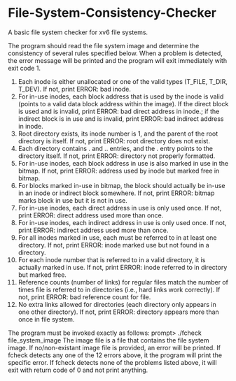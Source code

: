 # File-System-Consistency-Checker
A basic file system checker for xv6 file systems.

The program should read the file system image and determine the consistency of several rules specified below. When a problem is detected, the error message will be printed and the program will exit immediately with exit code 1.

1. Each inode is either unallocated or one of the valid types (T_FILE, T_DIR, T_DEV). If not, print ERROR: bad inode.
2. For in-use inodes, each block address that is used by the inode is valid (points to a valid data block address within the image). If the direct block is used and is invalid, print ERROR: bad direct address in inode.; if the indirect block is in use and is invalid, print ERROR: bad indirect address in inode.
3. Root directory exists, its inode number is 1, and the parent of the root directory is itself. If not, print ERROR: root directory does not exist.
4. Each directory contains . and .. entries, and the . entry points to the directory itself. If not, print ERROR: directory not properly formatted.
5. For in-use inodes, each block address in use is also marked in use in the bitmap. If not, print ERROR: address used by inode but marked free in bitmap.
6. For blocks marked in-use in bitmap, the block should actually be in-use in an inode or indirect block somewhere. If not, print ERROR: bitmap marks block in use but it is not in use.
7. For in-use inodes, each direct address in use is only used once. If not, print ERROR: direct address used more than once.
8. For in-use inodes, each indirect address in use is only used once. If not, print ERROR: indirect address used more than once.
9. For all inodes marked in use, each must be referred to in at least one directory. If not, print ERROR: inode marked use but not found in a directory.
10. For each inode number that is referred to in a valid directory, it is actually marked in use. If not, print ERROR: inode referred to in directory but marked free.
11. Reference counts (number of links) for regular files match the number of times file is referred to in directories (i.e., hard links work correctly). If not, print ERROR: bad reference count for file.
12. No extra links allowed for directories (each directory only appears in one other directory). If not, print ERROR: directory appears more than once in file system.

The program must be invoked exactly as follows:
prompt> ./fcheck file_system_image
The image file is a file that contains the file system image. If no/non-existant image file is provided, an error will be printed. If fcheck detects any one of the 12 errors above, it the program will print the specific error. If fcheck detects none of the problems listed above, it will exit with return code of 0 and not print anything.
